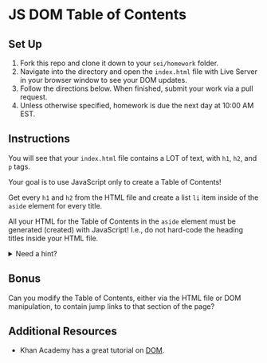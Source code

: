 # JS DOM Table of Contents

## Set Up

1. Fork this repo and clone it down to your `sei/homework` folder.
2. Navigate into the directory and open the `index.html` file with Live Server in your browser window to see your DOM updates.
3. Follow the directions below. When finished, submit your work via a pull request.
4. Unless otherwise specified, homework is due the next day at 10:00 AM EST.

## Instructions

You will see that your `index.html` file contains a LOT of text, with `h1`, `h2`, and `p` tags.

Your goal is to use JavaScript only to create a Table of Contents!

Get every `h1` and `h2` from the HTML file and create a list `li` item inside of the `aside` element for every title.

All your HTML for the Table of Contents in the `aside` element must be generated (created) with JavaScript! I.e., do not hard-code the heading titles inside your HTML file.

<details>
<summary>Need a hint?</summary>

1. First use a DOM method to retrieve or "get" the h1/h2 elements from the DOM by their class name.
2. Then think about what JS DOM method you might use to add those headers to the `aside` element.
3. Remember that your Table of Contents should be created from DOM methods inside your `script.js` file, and that you should not directly edit your `index.html` file.

</details>

## Bonus

Can you modify the Table of Contents, either via the HTML file or DOM manipulation, to contain jump links to that section of the page?

## Additional Resources

-   Khan Academy has a great tutorial on [DOM](https://www.khanacademy.org/computing/computer-programming/html-css-js/js-and-the-dom/pt/the-dom-document-object-model).
